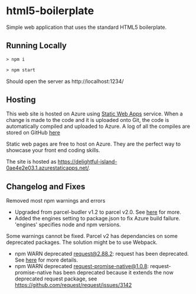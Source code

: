 # html5-boilerplate

Simple web application that uses the standard HTML5 boilerplate.


## Running Locally

```html
> npm i

> npm start

```

Should open the server as http://localhost:1234/


## Hosting

This web site is hosted on Azure using [Static Web Apps](https://azure.microsoft.com/en-us/services/app-service/static/) service. When a change is made to the code and it is uploaded onto Git, the code is automatically compiled and uploaded to Azure. A log of all 
the compiles are stored on GitHub [here](https://github.com/liam-grossmann/html5-boilerplate/actions?query=workflow%3A%22Azure%20Static%20Web%20Apps%20CI%2FCD%22%20branch%3Amain)

Static web pages are free to host on Azure. They are the perfect way to showcase your front end coding skills.

The site is hosted as https://delightful-island-0ae4e2e03.1.azurestaticapps.net/.


## Changelog and Fixes

Removed most npm warnings and errors
* Upgraded from parcel-budler v1.2 to parcel v2.0. See [here](https://parceljs.org/getting-started/migration/) for more.
* Added the engines setting to package.json to fix Azure build failure. 'engines' specifies node and npm versions.


Some warnings cannot be fixed. Parcel v2 has dependancies on some deprecated packages. The solution might be to use Webpack.
* npm WARN deprecated request@2.88.2: request has been deprecated. See [here](https://medium.com/@andrewskangah/npm-warn-deprecated-request-2-88-2-b6da20766fd7) for more details.
* npm WARN deprecated request-promise-native@1.0.8: request-promise-native has been deprecated because it extends the now deprecated request package, see https://github.com/request/request/issues/3142


